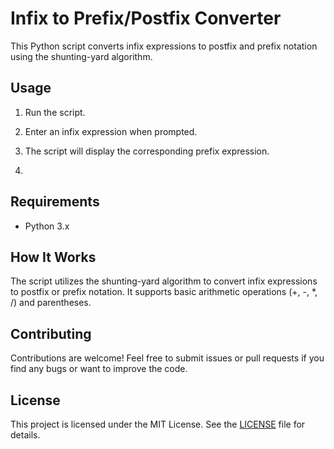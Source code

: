 # Infix to Prefix/Postfix Converter

This Python script converts infix expressions to postfix and prefix notation using the shunting-yard algorithm.

## Usage

1. Run the script.
2. Enter an infix expression when prompted.
3. The script will display the corresponding prefix expression.

4. 
## Requirements

- Python 3.x

## How It Works

The script utilizes the shunting-yard algorithm to convert infix expressions to postfix or prefix notation. It supports basic arithmetic operations (+, -, *, /) and parentheses.

## Contributing

Contributions are welcome! Feel free to submit issues or pull requests if you find any bugs or want to improve the code.

## License

This project is licensed under the MIT License. See the [LICENSE](LICENSE) file for details.

